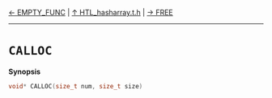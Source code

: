 [&#8592; EMPTY_FUNC](HTL_hasharray.t.h--empty_func.md) | [&#8593; HTL_hasharray.t.h](HTL_hasharray.t.h.md) | [&#8594; FREE](HTL_hasharray.t.h--free.md)
***

# `CALLOC`
**Synopsis**

```cpp
void* CALLOC(size_t num, size_t size)

```

